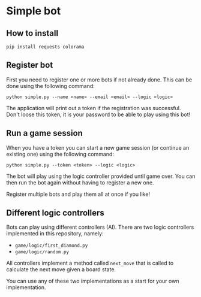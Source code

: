 Simple bot
==========

How to install
--------------

`pip install requests colorama`


Register bot
------------

First you need to register one or more bots if not already done. This can be done using the following command:

`python simple.py --name <name> --email <email> --logic <logic>`

The application will print out a token if the registration was successful. Don't loose this token, it is your password to be able to play using this bot!


Run a game session
------------------

When you have a token you can start a new game session (or continue an existing one) using the following command:

`python simple.py --token <token> --logic <logic>`

The bot will play using the logic controller provided until game over. You can then run the bot again without having to register a new one.

Register multiple bots and play them all at once if you like!


Different logic controllers
---------------------------

Bots can play using different controllers (AI). There are two logic controllers implemented in this repository, namely:

* `game/logic/first_diamond.py`
* `game/logic/random.py`

All controllers implement a method called `next_move` that is called to calculate the next move given a board state.

You can use any of these two implementations as a start for your own implementation.

